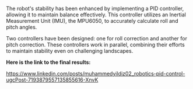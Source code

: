 The robot's stability has been enhanced by implementing a PID controller, allowing it to maintain balance effectively. This controller utilizes an Inertial Measurement Unit (IMU), the MPU6050, to accurately calculate roll and pitch angles.

Two controllers have been designed: one for roll correction and another for pitch correction. These controllers work in parallel, combining their efforts to maintain stability even on challenging landscapes.

**Here is the link to the final results:** 

https://www.linkedin.com/posts/muhammedyildiz02_robotics-pid-control-ugcPost-7193879557135855616-XnvK
